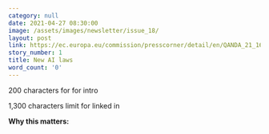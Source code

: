 ```yaml
---
category: null
date: 2021-04-27 08:30:00
image: /assets/images/newsletter/issue_18/
layout: post
link: https://ec.europa.eu/commission/presscorner/detail/en/QANDA_21_1683
story_number: 1
title: New AI laws
word_count: '0'
---
```


200 characters for for intro

1,300 characters limit for linked in

**Why this matters:**